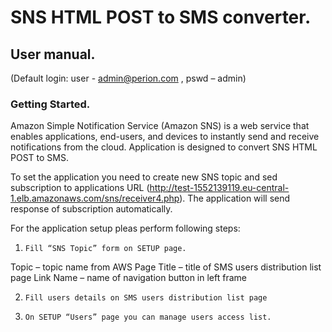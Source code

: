 # SNS HTML POST to SMS converter.
##        User manual.
(Default login: user - admin@perion.com , pswd – admin)

### Getting Started.

Amazon Simple Notification Service (Amazon SNS) is a web service that enables applications, end-users, and devices to instantly send and receive notifications from the cloud.  Application is designed to convert SNS HTML POST to SMS.

To set the application you need to create new SNS topic and sed subscription to applications URL (http://test-1552139119.eu-central-1.elb.amazonaws.com/sns/receiver4.php).  The application will send response of subscription automatically.  

For the application setup pleas perform following steps:

1.     Fill “SNS Topic” form on SETUP page. 
Topic – topic name from AWS
Page Title – title of SMS users distribution list page
Link Name – name of navigation button in left frame

2.     Fill users details on SMS users distribution list page

3.     On SETUP “Users” page you can manage users access list.
